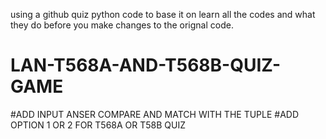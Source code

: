 using a github quiz python code to base it on learn all the codes and what they do before you make changes to the orignal code.
# LAN-T568A-AND-T568B-QUIZ-GAME

#ADD INPUT ANSER COMPARE AND MATCH WITH THE TUPLE 
#ADD OPTION 1 OR 2 FOR T568A OR T58B QUIZ

